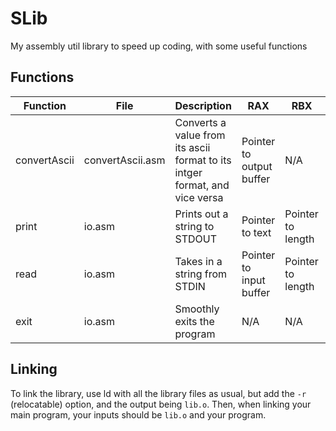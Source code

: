 # SLib
My assembly util library to speed up coding, with some useful functions

## Functions

| Function      | File              | Description                                                                 | RAX                      | RBX               | RDX              | R10                  |
| ------------- | ----------------- | --------------------------------------------------------------------------- | ------------------------ | ----------------- | ---------------- | -------------------- |
| convertAscii  | convertAscii.asm  | Converts a value from its ascii format to its intger format, and vice versa | Pointer to output buffer | N/A               | Pointer to input | 0 (atoi) or 1 (itoa) |
| print         | io.asm            | Prints out a string to STDOUT                                               | Pointer to text          | Pointer to length | N/A              | N/A                  |
| read          | io.asm            | Takes in a string from STDIN                                                | Pointer to input buffer  | Pointer to length | N/A              | N/A                  |
| exit          | io.asm            | Smoothly exits the program                                                  | N/A                      | N/A               | N/A              | N/A                  |

## Linking

To link the library, use ld with all the library files as usual, but add the `-r` (relocatable) option, and the output being `lib.o`. Then, when linking your main program, your inputs should be `lib.o` and your program.
